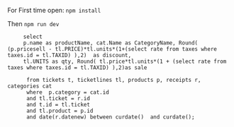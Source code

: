 For First time open:
`npm install`

Then 
`npm run dev`



         select 
         p.name as productName, cat.Name as CategoryName, Round( (p.pricesell - tl.PRICE)*tl.units*(1+(select rate from taxes where taxes.id = tl.TAXID) ),2)  as discount, 
         tl.UNITS as qty, Round( tl.price*tl.units*(1 + (select rate from taxes where taxes.id = tl.TAXID) ),2)as sale   

          from tickets t, ticketlines tl, products p, receipts r, categories cat   
          where  p.category = cat.id   
          and tl.ticket = r.id   
          and t.id = tl.ticket   
          and tl.product = p.id   
          and date(r.datenew) between curdate()  and curdate();
          
